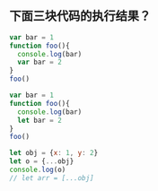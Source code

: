 ## 下面三块代码的执行结果？

```js
var bar = 1
function foo(){
  console.log(bar)
  var bar = 2
}
foo()
```

```js
var bar = 1
function foo(){
  console.log(bar)
  let bar = 2
}
foo()
```

```js
let obj = {x: 1, y: 2}
let o = {...obj}
console.log(o)
// let arr = [...obj]
```
